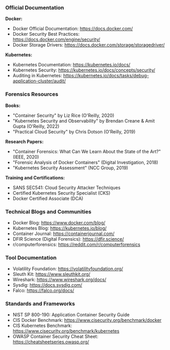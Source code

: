 ### Official Documentation

**Docker:**
- Docker Official Documentation: https://docs.docker.com/
- Docker Security Best Practices: https://docs.docker.com/engine/security/
- Docker Storage Drivers: https://docs.docker.com/storage/storagedriver/

**Kubernetes:**
- Kubernetes Documentation: https://kubernetes.io/docs/
- Kubernetes Security: https://kubernetes.io/docs/concepts/security/
- Auditing in Kubernetes: https://kubernetes.io/docs/tasks/debug-application-cluster/audit/

### Forensics Resources

**Books:**
- "Container Security" by Liz Rice (O'Reilly, 2020)
- "Kubernetes Security and Observability" by Brendan Creane & Amit Gupta (O'Reilly, 2022)
- "Practical Cloud Security" by Chris Dotson (O'Reilly, 2019)

**Research Papers:**
- "Container Forensics: What Can We Learn About the State of the Art?" (IEEE, 2020)
- "Forensic Analysis of Docker Containers" (Digital Investigation, 2018)
- "Kubernetes Security Assessment" (NCC Group, 2019)

**Training and Certifications:**
- SANS SEC541: Cloud Security Attacker Techniques
- Certified Kubernetes Security Specialist (CKS)
- Docker Certified Associate (DCA)

### Technical Blogs and Communities

- Docker Blog: https://www.docker.com/blog/
- Kubernetes Blog: https://kubernetes.io/blog/
- Container Journal: https://containerjournal.com/
- DFIR Science (Digital Forensics): https://dfir.science/
- r/computerforensics: https://reddit.com/r/computerforensics

### Tool Documentation

- Volatility Foundation: https://volatilityfoundation.org/
- Sleuth Kit: https://www.sleuthkit.org/
- Wireshark: https://www.wireshark.org/docs/
- Sysdig: https://docs.sysdig.com/
- Falco: https://falco.org/docs/

### Standards and Frameworks

- NIST SP 800-190: Application Container Security Guide
- CIS Docker Benchmark: https://www.cisecurity.org/benchmark/docker
- CIS Kubernetes Benchmark: https://www.cisecurity.org/benchmark/kubernetes
- OWASP Container Security Cheat Sheet: https://cheatsheetseries.owasp.org/